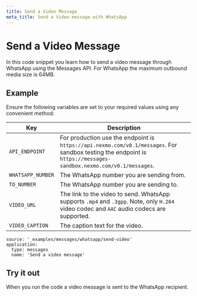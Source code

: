 ```yaml
---
title: Send a Video Message
meta_title: Send a Video message with WhatsApp
---
```


# Send a Video Message

In this code snippet you learn how to send a video message through WhatsApp using the Messages API. For WhatsApp the maximum outbound media size is 64MB.

## Example

Ensure the following variables are set to your required values using any convenient method:

Key | Description
-- | --
`API_ENDPOINT` | For production use the endpoint is `https://api.nexmo.com/v0.1/messages`. For sandbox testing the endpoint is `https://messages-sandbox.nexmo.com/v0.1/messages`.
`WHATSAPP_NUMBER` | The WhatsApp number you are sending from.
`TO_NUMBER` | The WhatsApp number you are sending to.
`VIDEO_URL` | The link to the video to send. WhatsApp supports `.mp4` and `.3gpp`. Note, only `H.264` video codec and `AAC` audio codecs are supported.
`VIDEO_CAPTION` | The caption text for the video.

```code_snippets
source: '_examples/messages/whatsapp/send-video'
application:
  type: messages
  name: 'Send a video message'
```

## Try it out

When you run the code a video message is sent to the WhatsApp recipient.
